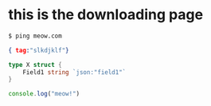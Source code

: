 # this is the downloading page

```bash
$ ping meow.com
```

```json
{ tag:"slkdjklf"}
```

```go
type X struct {
    Field1 string `json:"field1"`
}
```

```javascript
console.log("meow!")
```
